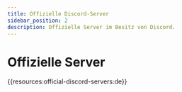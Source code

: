 ```yaml
---
title: Offizielle Discord-Server
sidebar_position: 2
description: Offizielle Server im Besitz von Discord.
---
```


# Offizielle Server

{{resources:official-discord-servers:de}}
